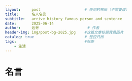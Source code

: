 ```yaml
---
layout:     post   				    # 使用的布局（不需要改）
title:      名人名言
subtitle:   arrive history famous person and sentence
date:       2025-06-14
author:     达哥 						# 作者
header-img: img/post-bg-2025.jpg 	#这篇文章标题背景图片
catalog: true 						# 是否归档
tags:								#标签
    - 生活
---
```

# 名言

